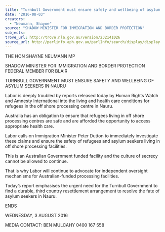 ```yaml
---
title: "Turnbull Government must ensure safety and wellbeing of asylum seekers in Nauru"
date: "2016-08-03"
creators:
  - "Neumann, Shayne"
source: "SHADOW MINISTER FOR IMMIGRATION AND BORDER PROTECTION"
subjects:
trove_url: http://trove.nla.gov.au/version/232141026
source_url: http://parlinfo.aph.gov.au/parlInfo/search/display/display.w3p;query=Id%3A%22media/pressrel/4731597%22
---
```


 

 THE HON SHAYNE NEUMANN MP 

 SHADOW MINISTER FOR IMMIGRATION AND BORDER PROTECTION  FEDERAL MEMBER FOR BLAIR    

 

 TURNBULL GOVERNMENT MUST ENSURE SAFETY AND WELLBEING OF  ASYLUM SEEKERS IN NAURU    

 Labor is deeply troubled by reports released today by Human Rights Watch and  Amnesty International into the living and health care conditions for refugees in the off  shore processing centre in Nauru.    

 Australia has an obligation to ensure that refugees living in off shore processing centres  are safe and are afforded the opportunity to access appropriate health care.    

 Labor calls on Immigration Minister Peter Dutton to immediately investigate these  claims and ensure the safety of refugees and asylum seekers living in off shore  processing facilities.    

 This is an Australian Government funded facility and the culture of secrecy cannot be  allowed to continue.    

 That is why Labor will continue to advocate for independent oversight mechanisms for  Australian-funded processing facilities.    

 Today’s report emphasises the urgent need for the Turnbull Government to find a  durable, third country resettlement arrangement to resolve the fate of asylum seekers in  Nauru.    

 ENDS    

 WEDNESDAY, 3 AUGUST 2016    

 MEDIA CONTACT: BEN MULCAHY 0400 167 558   

